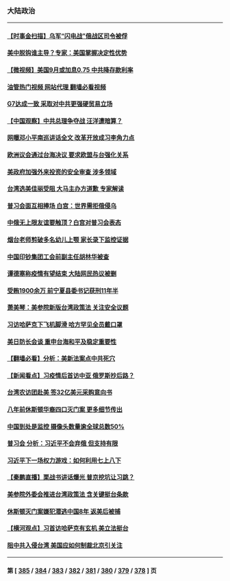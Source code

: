 ### 大陆政治
---
#### [【时事金扫描】乌军“闪电战”俄战区司令被俘](../../pages/ncid277/n13825830.md?09160445) 
#### [美中脱钩谁主导？专家：美国掌握决定性优势](../../pages/ncid277/n13825556.md?09160445) 
#### [【微视频】美国9月或加息0.75 中共降存款利率](../../pages/ncid277/n13825209.md?09160445) 
#### [油管热门视频 网站代理 翻墙必看视频](http://209.222.30.114:81/youtube.html?09160445)
#### [G7达成一致 采取对中共更强硬贸易立场](../../pages/ncid277/n13825890.md?09160445) 
#### [【中国观察】中共总理争夺战 汪洋遭暗算？](../../pages/ncid277/n13825615.md?09160445) 
#### [网曝邓小平南巡讲话全文 改革开放成习李角力点](../../pages/ncid277/n13825510.md?09160445) 
#### [欧洲议会通过台海决议 要求欧盟与台强化关系](../../pages/ncid277/n13825857.md?09160445) 
#### [美政府加强外来投资的安全审查 涉多领域](../../pages/ncid277/n13825804.md?09160445) 
#### [台湾选美佳丽受阻 大马主办方道歉 专家解读](../../pages/ncid277/n13825713.md?09160445) 
#### [普习会面互相捧场 白宫：世界需拒俄侵乌](../../pages/ncid277/n13825805.md?09160445) 
#### [中俄无上限友谊要触顶？白宫对普习会表态](../../pages/ncid277/n13825739.md?09160445) 
#### [烟台老师剪破多名幼儿上颚 家长录下监控证据](../../pages/ncid277/n13825668.md?09160445) 
#### [中国印钞集团工会前副主任胡林华被查](../../pages/ncid277/n13825644.md?09160445) 
#### [谭德塞称疫情有望结束 大陆网民热议被删](../../pages/ncid277/n13825602.md?09160445) 
#### [受贿1900余万 前宁夏县委书记获刑11年半](../../pages/ncid277/n13825535.md?09160445) 
#### [萧美琴：美参院新版台湾政策法 关注安全议题](../../pages/ncid277/n13825434.md?09160445) 
#### [习访哈萨克下飞机脚滑 哈方罕见全员戴口罩](../../pages/ncid277/n13825340.md?09160445) 
#### [美日防长会谈 重申台海和平及稳定重要性](../../pages/ncid277/n13825361.md?09160445) 
#### [【翻墙必看】分析：美新法案点中共死穴](../../pages/ncid277/n13825404.md?09160445) 
#### [【新闻看点】习疫情后首访中亚 俄罗斯抄后路？](../../pages/ncid277/n13825177.md?09160445) 
#### [台湾农访团赴美 签32亿美元采购意向书](../../pages/ncid277/n13825288.md?09160445) 
#### [八年前休斯顿华裔四口灭门案 更多细节传出](../../pages/ncid277/n13825223.md?09160445) 
#### [中国到处是监控 摄像头数量逾全球总数50%](../../pages/ncid277/n13825239.md?09160445) 
#### [普习会 分析：习近平不会弃俄 但支持有限](../../pages/ncid277/n13825112.md?09160445) 
#### [习近平下一场权力游戏：如何利用七上八下](../../pages/ncid277/n13825213.md?09160445) 
#### [【秦鹏直播】栗战书讲话爆光 普京挖坑让习跳？](../../pages/ncid277/n13825203.md?09160445) 
#### [美参院外委会推进台湾政策法 含关键挺台条款](../../pages/ncid277/n13825205.md?09160445) 
#### [休斯顿灭门案嫌犯潜逃中国8年 返美后被捕](../../pages/ncid277/n13825142.md?09160445) 
#### [【横河观点】习首访哈萨克有玄机 美立法挺台](../../pages/ncid277/n13825189.md?09160445) 
#### [阻中共入侵台湾 美国应如何制裁北京引关注](../../pages/ncid277/n13825165.md?09160445) 

---
#### 第 [ [385](./385.md?09160445) / [384](./384.md?09160445) / [383](./383.md?09160445) / [382](./382.md?09160445) / [381](./381.md?09160445) / [380](./380.md?09160445) / [379](./379.md?09160445) / [378](./378.md?09160445) ] 页
